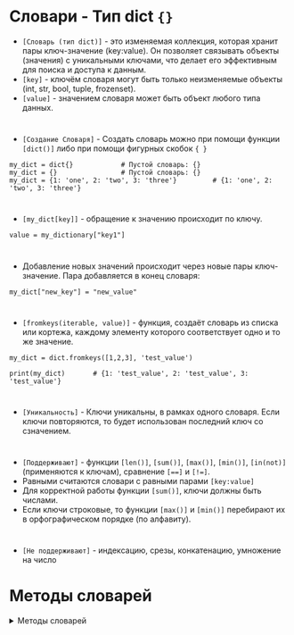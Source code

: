 # Словари - Тип dict `{}`

- `[Словарь (тип dict)]` -  это изменяемая коллекция, которая хранит пары ключ-значение (key:value). Он позволяет связывать объекты (значения) с уникальными ключами, что делает его эффективным для поиска и доступа к данным.
- `[key]` - ключём словаря могут быть только неизменяемые объекты (int, str, bool, tuple, frozenset).
- `[value]` - значением словаря может быть объект любого типа данных.
#
- `[Создание Словаря]` - Создать словарь можно при помощи функции `[dict()]` либо при помощи фигурных скобок `{ }`
```
my_dict = dict{}            # Пустой словарь: {}
my_dict = {}                # Пустой словарь: {}
my_dict = {1: 'one', 2: 'two', 3: 'three'}         # {1: 'one', 2: 'two', 3: 'three'}
```
#
- `[my_dict[key]]` - обращение к значению происходит по ключу.
```
value = my_dictionary["key1"]
```
#
- Добавление новых значений происходит через новые пары ключ-значение. Пара добавляется в конец словаря:
```
my_dict["new_key"] = "new_value"
```
# 
- `[fromkeys(iterable, value)]` - функция, создаёт словарь из списка или кортежа, каждому элементу которого соответствует одно и то же значение.
```
my_dict = dict.fromkeys([1,2,3], 'test_value')

print(my_dict)       # {1: 'test_value', 2: 'test_value', 3: 'test_value'}
```
#
- `[Уникальность]` - Ключи уникальны, в рамках одного словаря. Если ключи повторяются, то будет использован последний ключ со сзначением.
#
- `[Поддерживают]` - функции `[len()]`, `[sum()]`, `[max()]`, `[min()]`, `[in(not)]` (применяются к ключам), сравнение `[==]` и `[!=]`.
- Равными считаются словари с равными парами `[key:value]`
- Для корректной работы функции `[sum()]`, ключи должны быть числами.
- Если ключи строковые, то функции `[max()]` и `[min()]` перебирают их в орфографическом порядке (по алфавиту).
#
- `[Не поддерживают]` - индексацию, срезы, конкатенацию, умножение на число
#
# Методы словарей
<details>
<summary>Методы словарей</summary> 

### 1) `[keys()]` - метод для вывода ключей словаря:
```
<pre>
[for key in my_dict:        
    print(key)]
</pre>
```
#
### 2) `[]` -
```

```
#
### 3) `[]` -
```

```
#
### 4) `[]` -
```

```
#
### 5) `[]` -
```

```
#
### 6) `[]` -
```

```
#
### 7) `[]` -
```

```
#
### 8) `[]` -
```

```
#
### 9) `[]` -
```

```
#
### 10) `[]` -
```

```
#
### 11) `[]` -
```

```
#
### 12) `[]` -
```

```
#




<details>
  
`[]`
